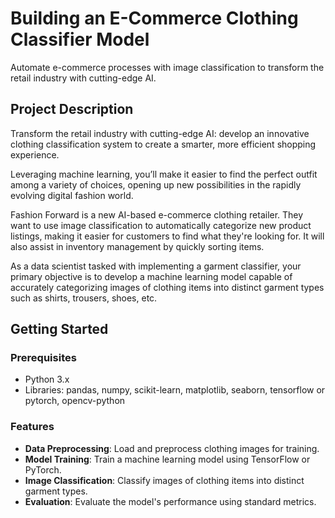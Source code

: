 # Building an E-Commerce Clothing Classifier Model

Automate e-commerce processes with image classification to transform the retail industry with cutting-edge AI.

## Project Description

Transform the retail industry with cutting-edge AI: develop an innovative clothing classification system to create a smarter, more efficient shopping experience.

Leveraging machine learning, you’ll make it easier to find the perfect outfit among a variety of choices, opening up new possibilities in the rapidly evolving digital fashion world.

Fashion Forward is a new AI-based e-commerce clothing retailer. They want to use image classification to automatically categorize new product listings, making it easier for customers to find what they're looking for. It will also assist in inventory management by quickly sorting items.

As a data scientist tasked with implementing a garment classifier, your primary objective is to develop a machine learning model capable of accurately categorizing images of clothing items into distinct garment types such as shirts, trousers, shoes, etc.

## Getting Started

### Prerequisites

- Python 3.x
- Libraries: pandas, numpy, scikit-learn, matplotlib, seaborn, tensorflow or pytorch, opencv-python

### Features

- **Data Preprocessing**: Load and preprocess clothing images for training.
- **Model Training**: Train a machine learning model using TensorFlow or PyTorch.
- **Image Classification**: Classify images of clothing items into distinct garment types.
- **Evaluation**: Evaluate the model's performance using standard metrics.
